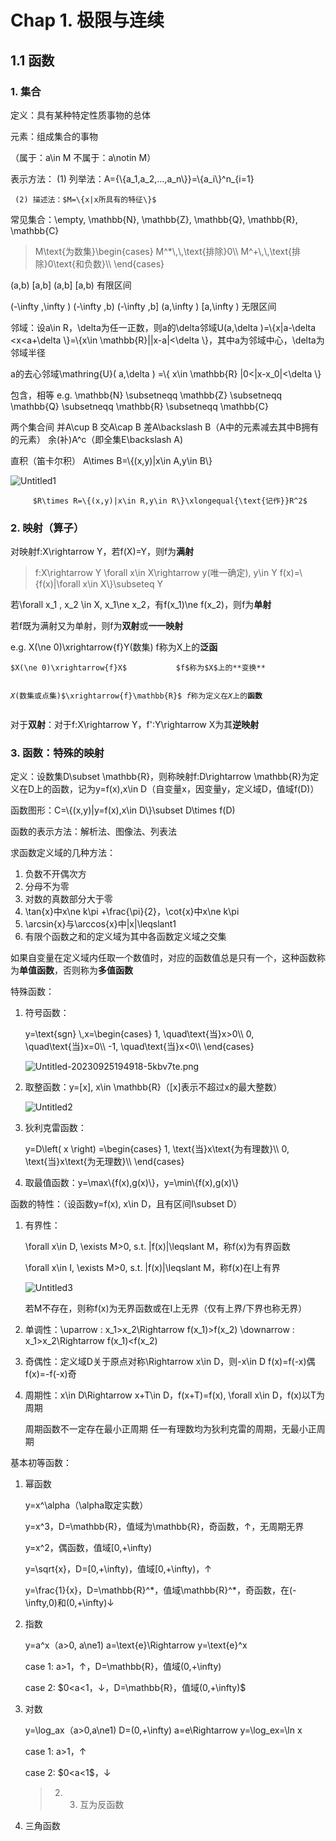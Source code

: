 <h1>Chap 1. 极限与连续</h1>
<h2>1.1 函数</h2>
<h3>1. 集合</h3>
<p>定义：具有某种特定性质事物的总体</p>
<p>元素：组成集合的事物</p>
<p>（属于：<span class="language-math">a\in M</span>     不属于：<span class="language-math">a\notin M</span>）</p>
<p>表示方法：	(1) 列举法：<span class="language-math">A={\{a_1,a_2,...,a_n\}}=\{a_i\}^n_{i=1}</span></p>
<pre><code>	(2) 描述法：$M=\{x|x所具有的特征\}$
</code></pre>
<p>常见集合：<span class="language-math">\empty</span>, <span class="language-math">\mathbb{N}</span>, <span class="language-math">\mathbb{Z}</span>, <span class="language-math">\mathbb{Q}</span>, <span class="language-math">\mathbb{R}</span>, <span class="language-math">\mathbb{C}</span></p>
<blockquote>
<div class="language-math">M\text{为数集}\begin{cases}
	M^*\,\,\text{排除}0\\
	M^+\,\,\text{排除}0\text{和负数}\\
\end{cases}</div>
</blockquote>
<p><span class="language-math">(a,b)</span> <span class="language-math">[a,b]</span> <span class="language-math">(a,b]</span> <span class="language-math">[a,b)</span>						有限区间</p>
<p><span class="language-math">(-\infty ,\infty )</span> <span class="language-math">(-\infty ,b)</span> <span class="language-math">(-\infty ,b]</span> <span class="language-math">(a,\infty )</span> <span class="language-math">[a,\infty )</span>		无限区间</p>
<p>邻域：设<span class="language-math">a\in R</span>，<span class="language-math">\delta</span>为任一正数，则<span class="language-math">a</span>的<span class="language-math">\delta</span>邻域<span class="language-math">U(a,\delta )=\{x|a-\delta &lt;x&lt;a+\delta \}=\{x\in \mathbb{R}||x-a|&lt;\delta \}</span>，其中<span class="language-math">a</span>为邻域中心，<span class="language-math">\delta</span>为邻域半径</p>
<p><span class="language-math">a</span>的去心邻域<span class="language-math">\mathring{U}( a,\delta ) =\{ x\in \mathbb{R} |0&lt;|x-x_0|&lt;\delta \}</span>​</p>
<p>包含，相等     e.g. <span class="language-math">\mathbb{N} \subsetneqq \mathbb{Z} \subsetneqq \mathbb{Q} \subsetneqq \mathbb{R} \subsetneqq \mathbb{C}</span></p>
<p>两个集合间 并<span class="language-math">A\cup B</span>   交<span class="language-math">A\cap B</span>   差<span class="language-math">A\backslash B</span>（<span class="language-math">A</span>中的元素减去其中<span class="language-math">B</span>拥有的元素）   余(补)<span class="language-math">A^c</span>（即全集<span class="language-math">E\backslash A</span>)</p>
<p>直积（笛卡尔积）	<span class="language-math">A\times B=\{(x,y)|x\in A,y\in B\}</span></p>
<p><img src="assets/Untitled1-20230925123918-xczxps4.png" alt="Untitled1" /></p>
<pre><code>		$R\times R=\{(x,y)|x\in R,y\in R\}\xlongequal{\text{记作}}R^2$
</code></pre>
<h3>2. 映射（算子）</h3>
<p>对映射<span class="language-math">f:X\rightarrow Y</span>，若<span class="language-math">f(X)=Y</span>，则<span class="language-math">f</span>为<strong>满射</strong></p>
<blockquote>
<p><span class="language-math">f:X\rightarrow Y</span>   <span class="language-math">\forall x\in X\rightarrow y</span>(唯一确定), <span class="language-math">y\in Y</span>   <span class="language-math">f(x)=\{f(x)|\forall x\in X\}\subseteq Y</span></p>
</blockquote>
<p>若<span class="language-math">\forall x_1 , x_2 \in X</span>, <span class="language-math">x_1\ne x_2</span>，有<span class="language-math">f(x_1)\ne f(x_2)</span>，则<span class="language-math">f</span>为<strong>单射</strong>​</p>
<p>若<span class="language-math">f</span>既为满射又为单射，则<span class="language-math">f</span>为<strong>双射</strong>或<strong>一一映射</strong>​</p>
<p>e.g. 	<span class="language-math">X(\ne 0)\xrightarrow{f}Y</span>(数集)		<span class="language-math">f</span>称为<span class="language-math">X</span>上的<strong>泛函</strong></p>
<pre><code>$X(\ne 0)\xrightarrow{f}X$			$f$称为$X$上的**变换**

$X$(数集或点集)$\xrightarrow{f}\mathbb{R}$		$f$称为定义在$X$上的**函数**
</code></pre>
<p>对于<strong>双射</strong>：对于<span class="language-math">f:X\rightarrow Y</span>，<span class="language-math">f':Y\rightarrow X</span>为其<strong>逆映射</strong>​</p>
<h3>3. 函数：特殊的映射</h3>
<p>定义：设数集<span class="language-math">D\subset \mathbb{R}</span>，则称映射<span class="language-math">f:D\rightarrow \mathbb{R}</span>为定义在<span class="language-math">D</span>上的函数，记为<span class="language-math">y=f(x),x\in D</span>（自变量<span class="language-math">x</span>，因变量<span class="language-math">y</span>，定义域<span class="language-math">D</span>，值域<span class="language-math">f(D)</span>）</p>
<p>函数图形：<span class="language-math">C=\{(x,y)|y=f(x),x\in D\}\subset D\times f(D)</span>​</p>
<p>函数的表示方法：解析法、图像法、列表法</p>
<p>求函数定义域的几种方法：</p>
<ol>
<li>负数不开偶次方</li>
<li>分母不为零</li>
<li>对数的真数部分大于零</li>
<li><span class="language-math">\tan{x}</span>中<span class="language-math">x\ne k\pi +\frac{\pi}{2}</span>，<span class="language-math">\cot{x}</span>中<span class="language-math">x\ne k\pi</span>​</li>
<li><span class="language-math">\arcsin{x}</span>与<span class="language-math">\arccos{x}</span>中<span class="language-math">|x|\leqslant1</span>​</li>
<li>有限个函数之和的定义域为其中各函数定义域之交集</li>
</ol>
<p>如果自变量在定义域内任取一个数值时，对应的函数值总是只有一个，这种函数称为<strong>单值函数</strong>，否则称为<strong>多值函数</strong>​</p>
<p>特殊函数：</p>
<ol>
<li>
<p>符号函数：</p>
<div class="language-math">y=\text{sgn} \,x=\begin{cases}
	1, \quad\text{当}x&gt;0\\
	0, \quad\text{当}x=0\\
	-1, \quad\text{当}x&lt;0\\
\end{cases}</div>
<p><img src="assets/Untitled-20230925194918-5kbv7te.png" alt="Untitled-20230925194918-5kbv7te.png" /></p>
</li>
<li>
<p>取整函数：<span class="language-math">y=[x], x\in \mathbb{R}</span>（<span class="language-math">[x]</span>表示不超过<span class="language-math">x</span>的最大整数）</p>
<p><img src="assets/Untitled2-20230925200710-9n1r8kf.png" alt="Untitled2" /></p>
</li>
<li>
<p>狄利克雷函数：</p>
<div class="language-math">y=D\left( x \right) =\begin{cases}
	1, \text{当}x\text{为有理数}\\
	0, \text{当}x\text{为无理数}\\
\end{cases}</div>
</li>
<li>
<p>取最值函数：<span class="language-math">y=\max\{f(x),g(x)\}</span>，<span class="language-math">y=\min\{f(x),g(x)\}</span></p>
</li>
</ol>
<p>函数的特性：（设函数<span class="language-math">y=f(x), x\in D</span>，且有区间<span class="language-math">I\subset D</span>）</p>
<ol>
<li>
<p>有界性：</p>
<p><span class="language-math">\forall x\in D, \exists M&gt;0, s.t. |f(x)|\leqslant M</span>，称<span class="language-math">f(x)</span>为有界函数</p>
<p><span class="language-math">\forall x\in I, \exists M&gt;0, s.t. |f(x)|\leqslant M</span>，称<span class="language-math">f(x)</span>在<span class="language-math">I</span>上有界</p>
<p><img src="assets/Untitled3-20230925202538-oknvk74.png" alt="Untitled3" /></p>
<p>若<span class="language-math">M</span>不存在，则称<span class="language-math">f(x)</span>为无界函数或在<span class="language-math">I</span>上无界（仅有上界/下界也称无界）</p>
</li>
<li>
<p>单调性：<span class="language-math">\uparrow : x_1&gt;x_2\Rightarrow f(x_1)&gt;f(x_2)</span>     <span class="language-math">\downarrow : x_1&gt;x_2\Rightarrow f(x_1)&lt;f(x_2)</span>​</p>
</li>
<li>
<p>奇偶性：定义域<span class="language-math">D</span>关于原点对称<span class="language-math">\Rightarrow x\in D</span>，则<span class="language-math">-x\in D</span>     <span class="language-math">f(x)=f(-x)</span>偶   <span class="language-math">f(x)=-f(-x)</span>奇</p>
</li>
<li>
<p>周期性：<span class="language-math">x\in D\Rightarrow x+T\in D</span>，<span class="language-math">f(x+T)=f(x), \forall x\in D</span>，<span class="language-math">f(x)</span>以<span class="language-math">T</span>为周期</p>
<p>周期函数不一定存在最小正周期   任一有理数均为狄利克雷的周期，无最小正周期</p>
</li>
</ol>
<p>基本初等函数：</p>
<ol>
<li>
<p>幂函数</p>
<p><span class="language-math">y=x^\alpha</span>（<span class="language-math">\alpha</span>取定实数）</p>
<p><span class="language-math">y=x^3</span>，<span class="language-math">D=\mathbb{R}</span>，值域为<span class="language-math">\mathbb{R}</span>，奇函数，↑，无周期无界</p>
<p><span class="language-math">y=x^2</span>，偶函数，值域<span class="language-math">[0,+\infty)</span></p>
<p><span class="language-math">y=\sqrt{x}</span>，<span class="language-math">D=[0,+\infty)</span>，值域<span class="language-math">[0,+\infty)</span>，↑</p>
<p><span class="language-math">y=\frac{1}{x}</span>，<span class="language-math">D=\mathbb{R}^*</span>，值域<span class="language-math">\mathbb{R}^*</span>，奇函数，在<span class="language-math">(-\infty,0)</span>和<span class="language-math">(0,+\infty)</span>↓</p>
</li>
<li>
<p>指数</p>
<p><span class="language-math">y=a^x</span>（<span class="language-math">a&gt;0, a\ne1</span>)          <span class="language-math">a=\text{e}\Rightarrow y=\text{e}^x</span></p>
<p>case 1: <span class="language-math">a&gt;1</span>，↑，<span class="language-math">D=\mathbb{R}</span>，值域<span class="language-math">(0,+\infty)</span>​</p>
<p>case 2: $0&lt;a&lt;1<span class="language-math">，↓，</span>D=\mathbb{R}<span class="language-math">，值域</span>(0,+\infty)$</p>
</li>
<li>
<p>对数</p>
<p><span class="language-math">y=\log_ax</span>（<span class="language-math">a&gt;0,a\ne1)</span>   <span class="language-math">D=(0,+\infty)</span>          <span class="language-math">a=e\Rightarrow y=\log_ex=\ln x</span>​</p>
<p>case 1: <span class="language-math">a&gt;1</span>，↑</p>
<p>case 2: $0&lt;a&lt;1$，↓</p>
<blockquote>
<ol start="2">
<li>
<ol start="3">
<li>互为反函数</li>
</ol>
</li>
</ol>
</blockquote>
</li>
<li>
<p>三角函数</p>
</li>
</ol>
<p>‍</p>
